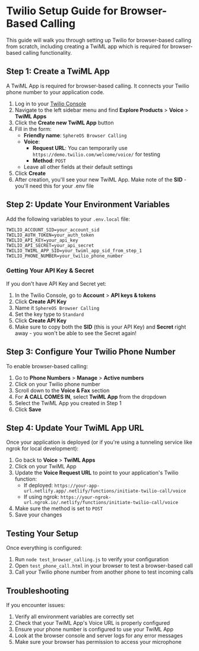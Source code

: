 # Twilio Setup Guide for Browser-Based Calling

This guide will walk you through setting up Twilio for browser-based calling from scratch, including creating a TwiML app which is required for browser-based calling functionality.

## Step 1: Create a TwiML App

A TwiML App is required for browser-based calling. It connects your Twilio phone number to your application code.

1. Log in to your [Twilio Console](https://www.twilio.com/console)
2. Navigate to the left sidebar menu and find **Explore Products** > **Voice** > **TwiML Apps**
3. Click the **Create new TwiML App** button
4. Fill in the form:
   - **Friendly name**: `SphereOS Browser Calling`
   - **Voice**: 
     - **Request URL**: You can temporarily use `https://demo.twilio.com/welcome/voice/` for testing
     - **Method**: `POST`
   - Leave all other fields at their default settings
5. Click **Create**
6. After creation, you'll see your new TwiML App. Make note of the **SID** - you'll need this for your .env file

## Step 2: Update Your Environment Variables

Add the following variables to your `.env.local` file:

```
TWILIO_ACCOUNT_SID=your_account_sid
TWILIO_AUTH_TOKEN=your_auth_token
TWILIO_API_KEY=your_api_key
TWILIO_API_SECRET=your_api_secret
TWILIO_TWIML_APP_SID=your_twiml_app_sid_from_step_1
TWILIO_PHONE_NUMBER=your_twilio_phone_number
```

### Getting Your API Key & Secret

If you don't have API Key and Secret yet:

1. In the Twilio Console, go to **Account** > **API keys & tokens**
2. Click **Create API Key**
3. Name it `SphereOS Browser Calling`
4. Set the key type to `Standard`
5. Click **Create API Key**
6. Make sure to copy both the **SID** (this is your API Key) and **Secret** right away - you won't be able to see the Secret again!

## Step 3: Configure Your Twilio Phone Number

To enable browser-based calling:

1. Go to **Phone Numbers** > **Manage** > **Active numbers**
2. Click on your Twilio phone number
3. Scroll down to the **Voice & Fax** section
4. For **A CALL COMES IN**, select **TwiML App** from the dropdown
5. Select the TwiML App you created in Step 1
6. Click **Save**

## Step 4: Update Your TwiML App URL

Once your application is deployed (or if you're using a tunneling service like ngrok for local development):

1. Go back to **Voice** > **TwiML Apps**
2. Click on your TwiML App
3. Update the **Voice Request URL** to point to your application's Twilio function:
   - If deployed: `https://your-app-url.netlify.app/.netlify/functions/initiate-twilio-call/voice`
   - If using ngrok: `https://your-ngrok-url.ngrok.io/.netlify/functions/initiate-twilio-call/voice`
4. Make sure the method is set to `POST`
5. Save your changes

## Testing Your Setup

Once everything is configured:

1. Run `node test_browser_calling.js` to verify your configuration
2. Open `test_phone_call.html` in your browser to test a browser-based call
3. Call your Twilio phone number from another phone to test incoming calls

## Troubleshooting

If you encounter issues:

1. Verify all environment variables are correctly set
2. Check that your TwiML App's Voice URL is properly configured
3. Ensure your phone number is configured to use your TwiML App
4. Look at the browser console and server logs for any error messages
5. Make sure your browser has permission to access your microphone

